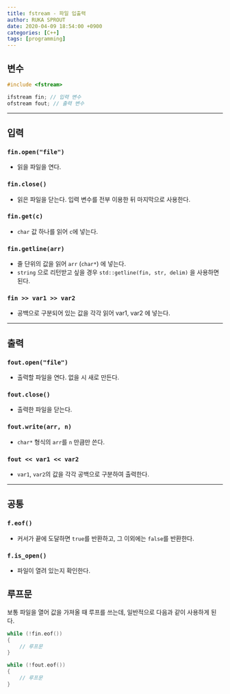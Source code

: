 ```yaml
---
title: fstream - 파일 입출력
author: RUKA SPROUT
date: 2020-04-09 18:54:00 +0900
categories: [C++]
tags: [programming]
---
```

## 변수
```cpp
#include <fstream>

ifstream fin; // 입력 변수
ofstream fout; // 출력 변수
```
---
## 입력

### `fin.open("file")`
- 읽을 파일을 연다.

### `fin.close()`
- 읽은 파일을 닫는다. 입력 변수를 전부 이용한 뒤 마지막으로 사용한다.

### `fin.get(c)`
- `char` 값 하나를 읽어 `c`에 넣는다.

### `fin.getline(arr)`
- 줄 단위의 값을 읽어 `arr` (`char*`) 에 넣는다.
- `string` 으로 리턴받고 싶을 경우 `std::getline(fin, str, delim)` 을 사용하면 된다.

### `fin >> var1 >> var2`
- 공백으로 구분되어 있는 값을 각각 읽어 var1, var2 에 넣는다.

---
## 출력
### `fout.open("file")`
- 출력할 파일을 연다. 없을 시 새로 만든다.

### `fout.close()`
- 출력한 파일을 닫는다.

### `fout.write(arr, n)`
- `char*` 형식의 `arr`를 `n` 만큼만 쓴다.

### `fout << var1 << var2`
- `var1`, `var2`의 값을 각각 공백으로 구분하여 출력한다.
---
## 공통
### `f.eof()`
- 커서가 끝에 도달하면 `true`를 반환하고, 그 이외에는 `false`를 반환한다.

### `f.is_open()`
- 파일이 열려 있는지 확인한다.

## 루프문
보통 파일을 열어 값을 가져올 때 루프를 쓰는데, 일반적으로 다음과 같이 사용하게 된다.
```cpp
while (!fin.eof())
{
    // 루프문
}

while (!fout.eof())
{
    // 루프문
}
```
